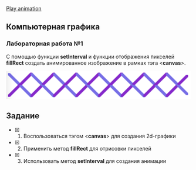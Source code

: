 [Play animation](https://cdn.rawgit.com/uliana99/JS_lab01/992b0a9b/lab01.html)

## Компьютерная графика

### Лабораторная работа №1

С помощью функции **setInterval** и функции отображения пикселей **fillRect** создать анимированное изображение в рамках тэга <**canvas**>.

[<img src="shot.jpg" width="600" height="whatever">](https://cdn.rawgit.com/uliana99/JS_lab01/992b0a9b/lab01.html)

## Задание
- [X] 1. Воспользоваться тэгом <**canvas**> для создания 2d-графики
- [X] 2. Применить метод **fillRect** для отрисовки пикселей
- [X] 3. Использовать метод **setInterval** для создания анимации
